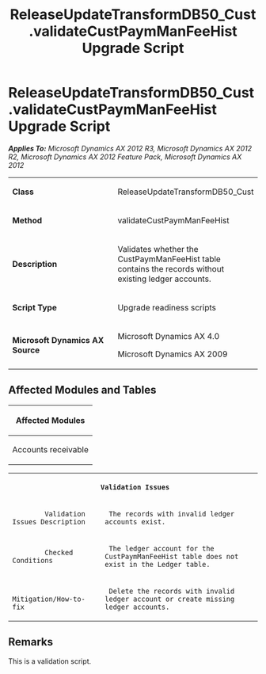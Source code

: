 ﻿---
title: ReleaseUpdateTransformDB50_Cust.validateCustPaymManFeeHist Upgrade Script
TOCTitle: ReleaseUpdateTransformDB50_Cust.validateCustPaymManFeeHist Upgrade Script
ms:assetid: 9e4914c3-3016-4aff-ed23-e76578ca438a
ms:mtpsurl: https://msdn.microsoft.com/en-us/library/JJ736644(v=AX.60)
ms:contentKeyID: 49710086
ms.date: 05/18/2015
mtps_version: v=AX.60
---

# ReleaseUpdateTransformDB50\_Cust.validateCustPaymManFeeHist Upgrade Script 


_**Applies To:** Microsoft Dynamics AX 2012 R3, Microsoft Dynamics AX 2012 R2, Microsoft Dynamics AX 2012 Feature Pack, Microsoft Dynamics AX 2012_

<table>
<colgroup>
<col style="width: 50%" />
<col style="width: 50%" />
</colgroup>
<tbody>
<tr class="odd">
<td><p><strong>Class</strong></p></td>
<td><p>ReleaseUpdateTransformDB50_Cust</p></td>
</tr>
<tr class="even">
<td><p><strong>Method</strong></p></td>
<td><p>validateCustPaymManFeeHist</p></td>
</tr>
<tr class="odd">
<td><p><strong>Description</strong></p></td>
<td><p>Validates whether the CustPaymManFeeHist table contains the records without existing ledger accounts.</p></td>
</tr>
<tr class="even">
<td><p><strong>Script Type</strong></p></td>
<td><p>Upgrade readiness scripts</p></td>
</tr>
<tr class="odd">
<td><p><strong>Microsoft Dynamics AX Source</strong></p></td>
<td><p>Microsoft Dynamics AX 4.0</p>
<p>Microsoft Dynamics AX 2009</p></td>
</tr>
</tbody>
</table>


## Affected Modules and Tables

<table>
<colgroup>
<col style="width: 100%" />
</colgroup>
<thead>
<tr class="header">
<th><p>Affected Modules</p></th>
</tr>
</thead>
<tbody>
<tr class="odd">
<td><p>Accounts receivable</p></td>
</tr>
</tbody>
</table>


<table xmlns="http://www.w3.org/1999/xhtml">
              <tr><th colspan="2">
		
   <p>
   
	 Validation Issues
  </p>
  </th></tr>
              <tr><td>
		
   <p>
   
	 
            Validation Issues Description
          
  </p>
  </td><td>
		
   <p>
   
	 The records with invalid ledger accounts exist.
  </p>
  </td></tr>
              <tr><td>
		
   <p>
   
	 
            Checked Conditions
          
  </p>
  </td><td>
		
   <p>
   
	 The ledger account for the CustPaymManFeeHist table does not exist in the Ledger table.
  </p>
  </td></tr>
              <tr><td>
		
   <p>
   
	 
            Mitigation/How-to-fix
          
  </p>
  </td><td>
		
   <p>
   
	 Delete the records with invalid ledger account or create missing ledger accounts.
  </p>
  </td></tr>
            </table>


## Remarks

This is a validation script.

  



